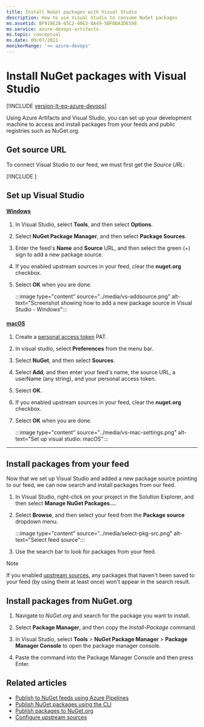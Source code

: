 ```yaml
---
title: Install NuGet packages with Visual Studio
description: How to use Visual Studio to consume NuGet packages
ms.assetid: BF919E28-65C2-40E3-8A49-5BF0DA3DE598
ms.service: azure-devops-artifacts
ms.topic: conceptual
ms.date: 09/07/2021
monikerRange: '<= azure-devops'
---
```


# Install NuGet packages with Visual Studio

[!INCLUDE [version-lt-eq-azure-devops](../../includes/version-lt-eq-azure-devops.md)]

Using Azure Artifacts and Visual Studio, you can set up your development machine to access and install packages from your feeds and public registries such as NuGet.org. 

## Get source URL

To connect Visual Studio to our feed, we must first get the *Source URL*:

[!INCLUDE [](../includes/nuget/nuget-consume-endpoint.md)]

## Set up Visual Studio

#### [Windows](#tab/windows/)

1. In Visual Studio, select **Tools**, and then select **Options**.

1. Select **NuGet Package Manager**, and then select **Package Sources**.

1. Enter the feed's **Name** and **Source** URL, and then select the green (+) sign to add a new package source.

1. If you enabled upstream sources in your feed, clear the **nuget.org** checkbox.

1. Select **OK** when you are done.

    :::image type="content" source="../media/vs-addsource.png" alt-text="Screenshot showing how to add a new package source in Visual Studio - Windows":::

<a name="mac-os"></a>

#### [macOS](#tab/macOS/)

1. Create a [personal access token](../../organizations/accounts/use-personal-access-tokens-to-authenticate.md) PAT.

1. In visual studio, select **Preferences** from the menu bar.

1. Select **NuGet**, and then select **Sources**.

1. Select **Add**, and then enter your feed's name, the source URL, a userName (any string), and your personal access token.

1. Select **OK**.

1. If you enabled upstream sources in your feed, clear the **nuget.org** checkbox.

1. Select **OK** when you are done.

    :::image type="content" source="../media/vs-mac-settings.png" alt-text="Set up visual studio: macOS":::

---

<a name="consume-packages"></a>

## Install packages from your feed

Now that we set up Visual Studio and added a new package source pointing to our feed, we can now search and install packages from our feed.

1. In Visual Studio, right-click on your project in the Solution Explorer, and then select **Manage NuGet Packages...**.

1. Select **Browse**, and then select your feed from the **Package source** dropdown menu.
    
    :::image type="content" source="../media/select-pkg-src.png" alt-text="Select feed source":::

1. Use the search bar to look for packages from your feed.

> [!NOTE]
> If you enabled [upstream sources](../nuget/upstream-sources.md), any packages that haven't been saved to your feed (by using them at least once) won't appear in the search result.

## Install packages from NuGet.org

1. Navigate to *NuGet.org* and search for the package you want to install.

1. Select **Package Manager**, and then copy the *Install-Package* command.

1. In Visual Studio, select **Tools** > **NuGet Package Manager** > **Package Manager Console** to open the package manager console.

1. Paste the command into the Package Manager Console and then press Enter.

## Related articles

- [Publish to NuGet feeds using Azure Pipelines](../../pipelines/artifacts/nuget.md)
- [Publish NuGet packages using the CLI](./publish.md)
- [Publish packages to NuGet.org](./publish-to-nuget-org.md)
- [Configure upstream sources](../how-to/set-up-upstream-sources.md)
